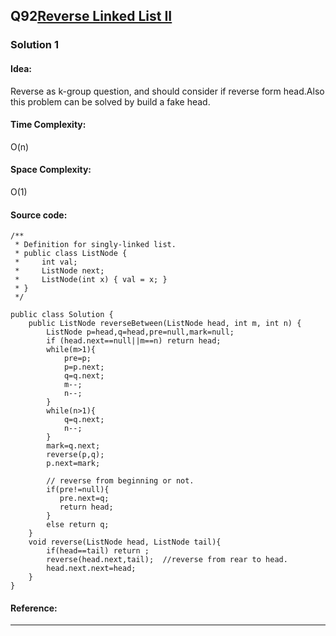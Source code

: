 ## Q92[Reverse Linked List II](https://leetcode.com/problems/reverse-linked-list-ii/) 

### Solution 1
#### Idea:
Reverse as k-group question, and should consider if reverse form head.Also this problem can be solved by build a fake head.
#### Time Complexity: 
O(n)
#### Space Complexity:
O(1)
#### Source code:
```
/**
 * Definition for singly-linked list.
 * public class ListNode {
 *     int val;
 *     ListNode next;
 *     ListNode(int x) { val = x; }
 * }
 */
 
public class Solution {
    public ListNode reverseBetween(ListNode head, int m, int n) {
        ListNode p=head,q=head,pre=null,mark=null;
        if (head.next==null||m==n) return head;
        while(m>1){
            pre=p;
            p=p.next;
            q=q.next;
            m--;
            n--;
        }
        while(n>1){
            q=q.next;
            n--;
        }   
        mark=q.next;
        reverse(p,q);
        p.next=mark;
        
        // reverse from beginning or not.
        if(pre!=null){
           pre.next=q;
           return head;
        }
        else return q;
    }
    void reverse(ListNode head, ListNode tail){
        if(head==tail) return ;
        reverse(head.next,tail);  //reverse from rear to head.
        head.next.next=head;
    }
}
```
#### Reference:

---

